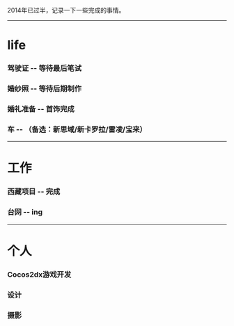 2014年已过半，记录一下一些完成的事情。

---

# life 

### 驾驶证 -- 等待最后笔试 

### 婚纱照 -- 等待后期制作 

### 婚礼准备 -- 首饰完成

### 车 -- （备选：新思域/新卡罗拉/雷凌/宝来）

---

# 工作

### 西藏项目 -- 完成

### 台网 -- ing

---

# 个人

### Cocos2dx游戏开发

### 设计

### 摄影
